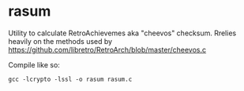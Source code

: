 # rasum

Utility to calculate RetroAchievemes aka "cheevos" checksum. Rrelies heavily on the methods used by https://github.com/libretro/RetroArch/blob/master/cheevos.c

Compile like so:

```
gcc -lcrypto -lssl -o rasum rasum.c
```

